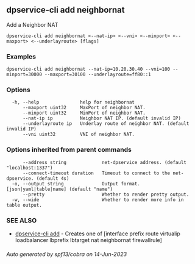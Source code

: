 ## dpservice-cli add neighbornat

Add a Neighbor NAT

```
dpservice-cli add neighbornat <--nat-ip> <--vni> <--minport> <--maxport> <--underlayroute> [flags]
```

### Examples

```
dpservice-cli add neighbornat --nat-ip=10.20.30.40 --vni=100 --minport=30000 --maxport=30100 --underlayroute=ff80::1
```

### Options

```
  -h, --help               help for neighbornat
      --maxport uint32     MaxPort of neighbor NAT.
      --minport uint32     MinPort of neighbor NAT.
      --nat-ip ip          Neighbor NAT IP. (default invalid IP)
      --underlayroute ip   Underlay route of neighbor NAT. (default invalid IP)
      --vni uint32         VNI of neighbor NAT.
```

### Options inherited from parent commands

```
      --address string             net-dpservice address. (default "localhost:1337")
      --connect-timeout duration   Timeout to connect to the net-dpservice. (default 4s)
  -o, --output string              Output format. [json|yaml|table|name] (default "name")
      --pretty                     Whether to render pretty output.
  -w, --wide                       Whether to render more info in table output.
```

### SEE ALSO

* [dpservice-cli add](dpservice-cli_add.md)	 - Creates one of [interface prefix route virtualip loadbalancer lbprefix lbtarget nat neighbornat firewallrule]

###### Auto generated by spf13/cobra on 14-Jun-2023
